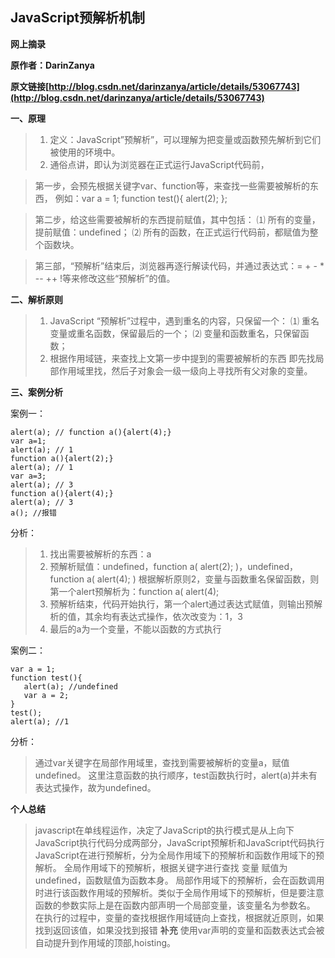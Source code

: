 ## JavaScript预解析机制

**网上摘录**

**原作者：DarinZanya**

**原文链接[http://blog.csdn.net/darinzanya/article/details/53067743](http://blog.csdn.net/darinzanya/article/details/53067743)**

**一、原理**

>1. 定义：JavaScript”预解析”，可以理解为把变量或函数预先解析到它们被使用的环境中。
>2. 通俗点讲，即认为浏览器在正式运行JavaScript代码前，

>第一步，会预先根据关键字var、function等，来查找一些需要被解析的东西，
>例如：var a = 1; function test(){ alert(2); }; 

>第二步，给这些需要被解析的东西提前赋值，其中包括：
>⑴ 所有的变量，提前赋值：undefined；
>⑵ 所有的函数，在正式运行代码前，都赋值为整个函数块。

>第三部，“预解析”结束后，浏览器再逐行解读代码，并通过表达式：= + - * -- ++ !等来修改这些“预解析”的值。

**二、解析原则**

>1. JavaScript “预解析”过程中，遇到重名的内容，只保留一个：
>⑴ 重名变量或重名函数，保留最后的一个；
>⑵ 变量和函数重名，只保留函数；
>2. 根据作用域链，来查找上文第一步中提到的需要被解析的东西
>即先找局部作用域里找，然后子对象会一级一级向上寻找所有父对象的变量。

**三、案例分析**

案例一：
```
alert(a); // function a(){alert(4);}
var a=1;
alert(a); // 1
function a(){alert(2);}
alert(a); // 1
var a=3;
alert(a); // 3
function a(){alert(4);}
alert(a); // 3
a(); //报错
```
分析：
>1. 找出需要被解析的东西：a
>2. 预解析赋值：undefined，function a( alert(2); )，undefined，function a( alert(4); )
根据解析原则2，变量与函数重名保留函数，则第一个alert预解析为：function a( alert(4);
>3. 预解析结束，代码开始执行，第一个alert通过表达式赋值，则输出预解析的值，其余均有表达式操作，依次改变为：1，3
>4. 最后的a为一个变量，不能以函数的方式执行

案例二：
```
var a = 1;
function test(){
   alert(a); //undefined 
   var a = 2;
}
test();
alert(a); //1
```
分析：
>通过var关键字在局部作用域里，查找到需要被解析的变量a，赋值undefined。
>这里注意函数的执行顺序，test函数执行时，alert(a)并未有表达式操作，故为undefined。

**个人总结**
>javascript在单线程运作，决定了JavaScript的执行模式是从上向下
>JavaScript执行代码分成两部分，JavaScript预解析和JavaScript代码执行
>JavaScript在进行预解析，分为全局作用域下的预解析和函数作用域下的预解析。
>全局作用域下的预解析，根据关键字进行查找 变量 赋值为 undefined，函数赋值为函数本身。
>局部作用域下的预解析，会在函数调用时进行该函数作用域的预解析。类似于全局作用域下的预解析，但是要注意函数的参数实际上是在函数内部声明一个局部变量，该变量名为参数名。
>在执行的过程中，变量的查找根据作用域链向上查找，根据就近原则，如果找到返回该值，如果没找到报错
**补充**
>使用var声明的变量和函数表达式会被自动提升到作用域的顶部,hoisting。
